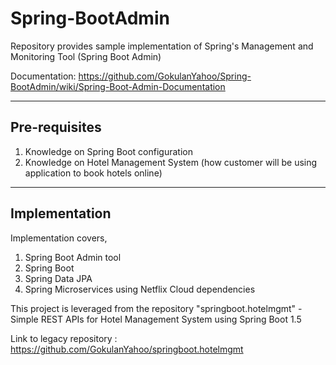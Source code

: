 # Spring-BootAdmin
Repository provides sample implementation of Spring's Management and Monitoring Tool (Spring Boot Admin)

Documentation: https://github.com/GokulanYahoo/Spring-BootAdmin/wiki/Spring-Boot-Admin-Documentation

--------------
Pre-requisites
--------------

1. Knowledge on Spring Boot configuration
2. Knowledge on Hotel Management System (how customer will be using application to book hotels online)

--------------
Implementation
--------------

Implementation covers,

1. Spring Boot Admin tool
2. Spring Boot
3. Spring Data JPA
4. Spring Microservices using Netflix Cloud dependencies

This project is leveraged from the repository "springboot.hotelmgmt" - Simple REST APIs for Hotel Management System using Spring Boot 1.5

Link to legacy repository : https://github.com/GokulanYahoo/springboot.hotelmgmt

